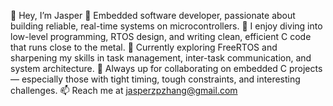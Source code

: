 👋 Hey, I’m Jasper
🧩 Embedded software developer, passionate about building reliable, real-time systems on microcontrollers.
🧠 I enjoy diving into low-level programming, RTOS design, and writing clean, efficient C code that runs close to the metal.
🌱 Currently exploring FreeRTOS and sharpening my skills in task management, inter-task communication, and system architecture.
🤝 Always up for collaborating on embedded C projects — especially those with tight timing, tough constraints, and interesting challenges.
📫 Reach me at jasperzpzhang@gmail.com

<!---
JasperzpZhang/JasperzpZhang is a ✨ special ✨ repository because its `README.md` (this file) appears on your GitHub profile.
You can click the Preview link to take a look at your changes.
--->
